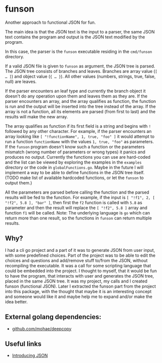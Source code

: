 # funson
Another approach to functional JSON for fun.

The main idea is that the JSON text is the input to a parser, the same JSON text contains the program and output is the JSON text modified by the program.

In this case, the parser is the ```funson``` executable residing in the ```cmd/funson``` directory.

If a valid JSON file is given to ```funson``` as argument, the JSON tree is parsed. The JSON tree consists of branches and leaves.
Branches are array value (```[ … ]```) and object value (```{ … }```).
All other values (numbers, strings, true, false, null) are leaves.

If the parser encounters an leaf type and currently the branch object it doesn't do any operation upon them and leaves them as they are.
If the parser encounters an array, and the array qualifies as function, the function is run and the output will be inserted into the tree instead of the array. If the array is not a function, all its elements are parsed (from first to last) and the results will make the new array.

The array qualifies as function if its first field is a string and begins with ```!``` followed by any other character.
For example, if the parser encounters an array looking like ```[ "!functionName", 1, true, "foo" ]``` it would attempt to run a function ```functionName``` with the values ```1, true, "foo"``` as parameters. If the ```funson``` program doesn't know such a function or the parameters mismatch (wrong number of parameters or wrong types) it panics and produces no output. Currently the functions you can use are hard-coded and the list can be viewed by exploring the examples in the ```examples``` directory or the code in ```globalFunctions.go```. Maybe in the future I will implement a way to be able to define functions in the JSON tree itself. (TODO make list of available hardcoded functions, or let the ```funson``` to output them.)

All the parameters are parsed before calling the function and the parsed results will be fed to the function.
For example, if the input is ```[ "!f1", 2, [ "!f2", 5.8 ], "bar" ]```, then first the ```f2``` function is called with ```5.8``` as parameter and then the result will replace the ```[ "!f2", 5.8 ]``` array and function ```f1``` will be called. Note: The underlying language is ```go``` which can return more than one result, so the functions in ```funson``` can return multiple results.

## Why?
I had a cli go project and a part of it was to generate JSON from user input, with some predefined choices. Part of the project was to be able to edit the choices and questions and add/remove stuff to/from the JSON, without recompiling the executable. It was a call for some scripting language that could be embedded into the project. I thought to myself, that it would be fun to have the program, that interacts with user and generates the JSON tree, placed in the same JSON tree. It was my project, my calls and I created funson (functional JSON). Later I extracted the funson part from the project into this package, with the thought that maybe it is an interesting concept and someone would like it and maybe help me to expand and/or make the idea better.

## External golang dependencies:
- [github.com/mohae/deepcopy](github.com/mohae/deepcopy)

## Useful links
- [Introducing JSON](https://www.json.org/json-en.html)
